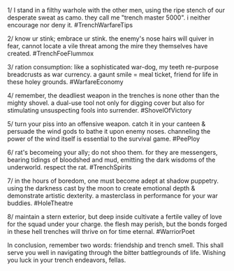 1/ I stand in a filthy warhole with the other men, using the ripe stench of our desperate sweat as camo. they call me "trench master 5000". i neither encourage nor deny it. #TrenchWarfareTips

2/ know ur stink; embrace ur stink. the enemy's nose hairs will quiver in fear, cannot locate a vile threat among the mire they themselves have created. #TrenchFoeFlummox

3/ ration consumption: like a sophisticated war-dog, my teeth re-purpose breadcrusts as war currency. a gaunt smile = meal ticket, friend for life in these holey grounds. #WarfareEconomy

4/ remember, the deadliest weapon in the trenches is none other than the mighty shovel. a dual-use tool not only for digging cover but also for stimulating unsuspecting fools into surrender. #ShovelOfVictory

5/ turn your piss into an offensive weapon. catch it in your canteen & persuade the wind gods to bathe it upon enemy noses. channeling the power of the wind itself is essential to the survival game. #PeePloy

6/ rat's becomeing your ally; do not shoo them. for they are messengers, bearing tidings of bloodshed and mud, emitting the dark wisdoms of the underworld. respect the rat. #TrenchSpirits

7/ in the hours of boredom, one must become adept at shadow puppetry. using the darkness cast by the moon to create emotional depth & demonstrate artistic dexterity. a masterclass in performance for your war buddies. #HoleTheatre

8/ maintain a stern exterior, but deep inside cultivate a fertile valley of love for the squad under your charge. the flesh may perish, but the bonds forged in these hell trenches will thrive on for time eternal. #WarriorPoet 

In conclusion, remember two words: friendship and trench smell. This shall serve you well in navigating through the bitter battlegrounds of life. Wishing you luck in your trench endeavors, fellas.